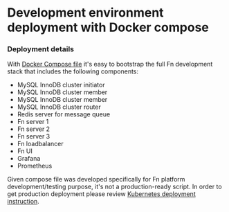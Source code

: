 # Development environment deployment with Docker compose

### Deployment details

With [Docker Compose file](../../docker-compose.yml) it's easy to bootstrap the full Fn development stack that includes the following components:

 - MySQL InnoDB cluster initiator
 - MySQL InnoDB cluster member
 - MySQL InnoDB cluster member
 - MySQL InnoDB cluster router
 - Redis server for message queue
 - Fn server 1
 - Fn server 2
 - Fn server 3
 - Fn loadbalancer
 - Fn UI
 - Grafana
 - Prometheus

Given compose file was developed specifically for Fn platform development/testing purpose, it's not a production-ready script. In order to get production deployment please review [Kubernetes deployment instruction](./kubernetes/README.md).
